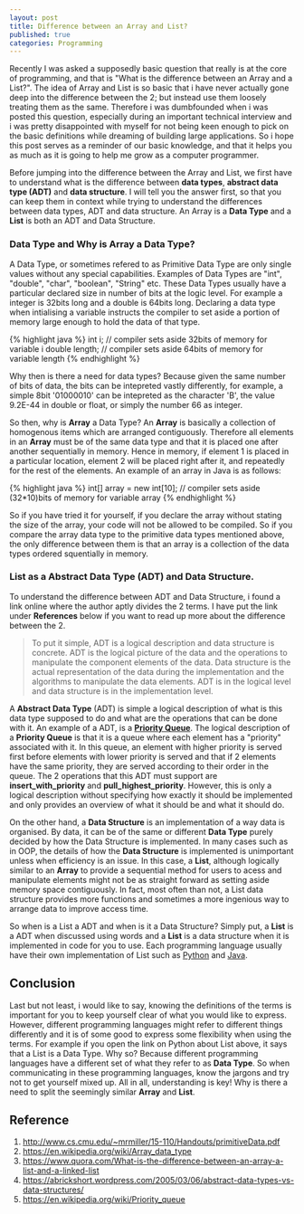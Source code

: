 ```yaml
---
layout: post
title: Difference between an Array and List?
published: true
categories: Programming
---
```


Recently I was asked a supposedly basic question that really is at the core of programming, and that is "What is the difference between an Array and a List?". The idea of Array and List is so basic that i have never actually gone deep into the difference between the 2; but instead use them loosely treating them as the same. Therefore i was dumbfounded when i was posted this question, especially during an important technical interview and i was pretty disappointed with myself for not being keen enough to pick on the basic definitions while dreaming of building large applications. So i hope this post serves as a reminder of our basic knowledge, and that it helps you as much as it is going to help me grow as a computer programmer.

Before jumping into the difference between the Array and List, we first have to understand what is the difference between **data types**, **abstract data type (ADT)** and **data structure**. I will tell you the answer first, so that you can keep them in context while trying to understand the differences between data types, ADT and data structure. An Array is a **Data Type** and a **List** is both an ADT and Data Structure.

### Data Type and Why is Array a Data Type?

A Data Type, or sometimes refered to as Primitive Data Type are only single values without any special capabilities. Examples of Data Types are "int", "double", "char", "boolean", "String" etc. These Data Types usually have a particular declared size in number of bits at the logic level. For example a integer is 32bits long and a double is 64bits long. Declaring a data type when intialising a variable instructs the compiler to set aside a portion of memory large enough to hold the data of that type. 

{% highlight java %}
int i; 
// compiler sets aside 32bits of memory for variable i
double length; 
// compiler sets aside 64bits of memory for variable length
{% endhighlight %}

Why then is there a need for data types? Because given the same number of bits of data, the bits can be intepreted vastly differently, for example, a simple 8bit '01000010' can be intepreted as the character 'B', the value 9.2E-44 in double or float, or simply the number 66 as integer.

So then, why is **Array** a Data Type? An **Array** is basically a collection of homogenous items which are arranged contiguously. Therefore all elements in an **Array** must be of the same data type and that it is placed one after another sequentially in memory. Hence in memory, if element 1 is placed in a particular location, element 2 will be placed right after it, and repeatedly for the rest of the elements. An example of an array in Java is as follows:

{% highlight java %}
int[] array = new int[10];
// compiler sets aside (32*10)bits of memory for variable array
{% endhighlight %}

So if you have tried it for yourself, if you declare the array without stating the size of the array, your code will not be allowed to be compiled. So if you compare the array data type to the primitive data types mentioned above, the only difference between them is that an array is a collection of the data types ordered squentially in memory. 

### List as a Abstract Data Type (ADT) and Data Structure.

To understand the difference between ADT and Data Structure, i found a link online where the author aptly divides the 2 terms. I have put the link under **References** below if you want to read up more about the difference between the 2.

> To put it simple, ADT is a logical description and data structure is concrete. ADT is the logical picture of the data and the operations to manipulate the component elements of the data. Data structure is the actual representation of the data during the implementation and the algorithms to manipulate the data elements. ADT is in the logical level and data structure is in the implementation level.

A **Abstract Data Type** (ADT) is simple a logical description of what is this data type supposed to do and what are the operations that can be done with it. An example of a ADT, is a **[Priority Queue](https://en.wikipedia.org/wiki/Priority_queue)**. The logical description of a **Priority Queue** is that it is a queue where each element has a "priority" associated with it. In this queue, an element with higher priority is served first before elements with lower priority is served and that if 2 elements have the same priority, they are served according to their order in the queue. The 2 operations that this ADT must support are **insert_with_priority** and **pull_highest_priority**. However, this is only a logical description without specifying how exactly it should be implemented and only provides an overview of what it should be and what it should do.

On the other hand, a **Data Structure** is an implementation of a way data is organised. By data, it can be of the same or different **Data Type** purely decided by how the Data Structure is implemented. In many cases such as in OOP, the details of how the **Data Structure** is implemented is unimportant unless when efficiency is an issue. In this case, a **List**, although logically similar to an **Array** to provide a sequential method for users to acess and manipulate elements might not be as straight forward as setting aside memory space contiguously. In fact, most often than not, a List data structure provides more functions and sometimes a more ingenious way to arrange data to improve access time.  

So when is a List a ADT and when is it a Data Structure? Simply put, a **List** is a ADT when discussed using words and a **List** is a data structure when it is implemented in code for you to use. Each programming language usually have their own implementation of List such as [Python](https://www.tutorialspoint.com/python/python_lists.htm) and [Java](http://docs.oracle.com/javase/8/docs/api/java/util/List.html). 

## Conclusion

Last but not least, i would like to say, knowing the definitions of the terms is important for you to keep yourself clear of what you would like to express. However, different programming languages might refer to different things differently and it is of some good to express some flexibility when using the terms. For example if you open the link on Python about List above, it says that a List is a Data Type. Why so? Because different programming languages have a different set of what they refer to as **Data Type**. So when communicating in these programming languages, know the jargons and try not to get yourself mixed up. All in all, understanding is key! Why is there a need to split the seemingly similar **Array** and **List**.




## Reference
1. http://www.cs.cmu.edu/~mrmiller/15-110/Handouts/primitiveData.pdf
2. https://en.wikipedia.org/wiki/Array_data_type
3. https://www.quora.com/What-is-the-difference-between-an-array-a-list-and-a-linked-list
4. https://abrickshort.wordpress.com/2005/03/06/abstract-data-types-vs-data-structures/
5. https://en.wikipedia.org/wiki/Priority_queue
